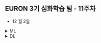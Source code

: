 ## EURON 3기 심화학습 팀 - 11주차

* 12 월 2일 

<details>
<summary>ML</summary>
<div markdown="1">       

<br />  
  
| 주차 | 내용         | 발표자                       | 발표자료 |
| ---- | ------------ | ---------------------------- | -------- |
| 11    | 8장  |  | [📚]()    |

  
## Assignment

### 📍 예습과제

  * 딥러닝 파이토치 교과서 8장 파트 공부해 정리

### 📍 복습과제

   * [Bidirectional LSTM Network를 이용한 PoS Tagging](https://ws-choi.github.io/blog-kor/nlp/deeplearning/Pos-Tagging-with-Bidirectional-LSTM/) 코드 필사/분석



  
</div>
</details>



<details>
<summary>DL</summary>
<div markdown="1">       

<br />  
  
| 주차 | 내용         | 발표자                       | 발표자료 |
| ---- | ------------ | ---------------------------- | -------- |
| 11   |  |   | [📚]()    |

  
* 9주차 내용 복습과제

[GNN1](https://github.com/mnslarcher/cs224w-slides-to-code/blob/main/notebooks/06-graph-neural-networks-1-gnn-model.ipynb) 개념 복습 및 코드 필사/분석하기 

  
</div>
</details>
